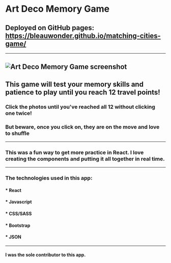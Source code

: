 # Art Deco Memory Game

## Deployed on GitHub pages: https://bleauwonder.github.io/matching-cities-game/
-----------------------------------------------------------------------------
![Art Deco Memory Game screenshot](./public/assets/images/ArtDeco-game.png)
----------------------------------------------------------------------------------------
## This game will test your memory skills and patience to play until you reach 12 travel points!

### Click the photos until you've reached all 12 without clicking one twice!

### But beware, once you click on, they are on the move and love to shuffle
----------------------------------------------------------------------------------------
### This was a fun way to get more practice in React. I love creating the components and putting it all together in real time. 
 
----------------------------------------------------------------------------------------
### The technologies used in this app:
#### * React
#### * Javascript
#### * CSS/SASS
#### * Bootstrap
#### * JSON

----------------------------------------------------------------------------------------
#### I was the sole contributor to this app.
